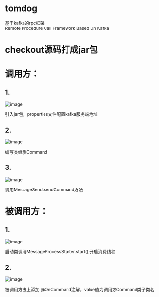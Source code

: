 # tomdog 
基于kafka的rpc框架  
Remote Procedure Call Framework Based On Kafka

# checkout源码打成jar包

# 调用方：


## 1.

![image](https://user-images.githubusercontent.com/52146632/124593488-4a1d7200-de91-11eb-9e2e-583a23a3de2e.png)

引入jar包，properties文件配置kafka服务端地址

## 2.

![image](https://user-images.githubusercontent.com/52146632/124593698-84870f00-de91-11eb-973f-8afdf3db61d8.png)

编写类继承Command

## 3.

![image](https://user-images.githubusercontent.com/52146632/124593773-a1234700-de91-11eb-87f5-64283031aa74.png)

调用MessageSend.sendCommand方法



# 被调用方：


## 1.

![image](https://user-images.githubusercontent.com/52146632/124594048-eba4c380-de91-11eb-88d8-11d708e1c941.png)

启动类调用MessageProcessStarter.start();开启消费线程

## 2.

![image](https://user-images.githubusercontent.com/52146632/124594174-14c55400-de92-11eb-9f88-2fee80a55388.png)

被调用方法上添加 @OnCommand注解，value值为调用方Command类子类名
